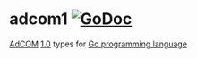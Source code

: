 # adcom1 [![GoDoc](https://godoc.org/github.com/mxmCherry/openrtb/adcom1?status.svg)](https://pkg.go.dev/github.com/mxmCherry/openrtb/v14/adcom1)

[AdCOM](https://iabtechlab.com/standards/openmedia/) [1.0](https://github.com/InteractiveAdvertisingBureau/AdCOM) types for [Go programming language](https://golang.org/)
